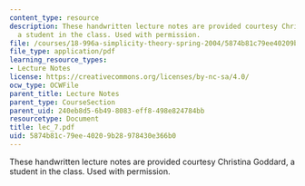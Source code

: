 ```yaml
---
content_type: resource
description: These handwritten lecture notes are provided courtesy Christina Goddard,
  a student in the class. Used with permission.
file: /courses/18-996a-simplicity-theory-spring-2004/5874b81c79ee40209b28978430e366b0_lec_7.pdf
file_type: application/pdf
learning_resource_types:
- Lecture Notes
license: https://creativecommons.org/licenses/by-nc-sa/4.0/
ocw_type: OCWFile
parent_title: Lecture Notes
parent_type: CourseSection
parent_uid: 240eb8d5-6b49-8083-eff8-498e824784bb
resourcetype: Document
title: lec_7.pdf
uid: 5874b81c-79ee-4020-9b28-978430e366b0
---
```

These handwritten lecture notes are provided courtesy Christina Goddard, a student in the class. Used with permission.